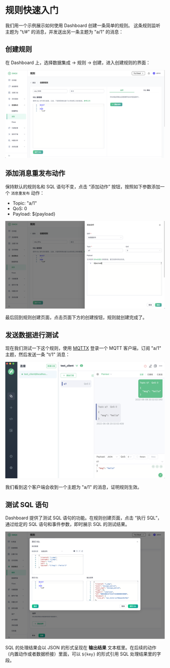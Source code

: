 # 规则快速入门

我们用一个示例展示如何使用 Dashboard 创建一条简单的规则。
这条规则监听主题为 "t/#" 的消息，并发送出另一条主题为 "a/1" 的消息：

## 创建规则
在 Dashboard 上，选择数据集成 -> 规则 -> 创建，进入创建规则的界面：

![image](./assets/rules/cn_rule_overview_basic_sql.png)

## 添加消息重发布动作
保持默认的规则名和 SQL 语句不变，点击 “添加动作” 按钮，按照如下参数添加一个 `消息重发布` 动作：

- Topic: "a/1"
- QoS: 0
- Payload: ${payload}

![image](./assets/rules/cn_rule_overview_add_action_republish.png)

最后回到规则创建页面，点击页面下方的创建按钮，规则就创建完成了。

## 发送数据进行测试
现在我们测试一下这个规则，使用 [MQTTX](https://mqttx.app/) 登录一个 MQTT 客户端，订阅 "a/1" 主题，然后发送一条 "t/1" 消息：

![image](./assets/rules/cn_rule_overview_mqttx.png)

我们看到这个客户端会收到一个主题为 "a/1" 的消息，证明规则生效。

## 测试 SQL 语句

Dashboard 提供了测试 SQL 语句的功能。在规则创建页面，点击 “执行 SQL”，通过给定的 SQL 语句和事件参数，即时展示 SQL 的测试结果。

![image](./assets/rules/cn_rule_testsql.png)

SQL 的处理结果会以 JSON 的形式呈现在 **输出结果** 文本框里。在后续的动作（内置动作或者数据桥接）里面，可以 `${key}` 的形式引用 SQL 处理结果里的字段。
